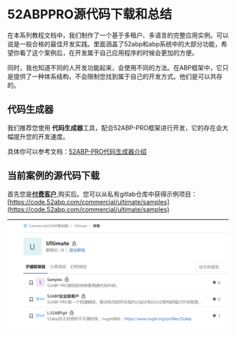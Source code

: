 # 52ABPPRO源代码下载和总结


在本系列教程文档中，我们制作了一个基于多租户、多语言的完整应用实例。可以说是一般合格的最佳开发实践。里面涵盖了52abp和abp系统中的大部分功能，希望你看了这个案例后，在开发属于自己应用程序的时候会更加的方便。


同时，我也知道不同的人开发功能起来，会使用不同的方法。在ABP框架中，它只是提供了一种体系结构，不会限制您找到属于自己的开发方式。他们是可以共存的。

## 代码生成器

我们推荐您使用 **代码生成器**工具，配合52ABP-PRO框架进行开发，它的存在会大幅提升您的开发速度。

具体你可以参考文档：[52ABP-PRO代码生成器介绍](/docs/52ABP-Power-Tools-Intro.md)

 

## 当前案例的源代码下载

首先您是[**付费客户**](https://www.52abp.com/Purchase),购买后。您可以从私有gitlab仓库中获得示例项目：[https://code.52abp.com/commercial/ultimate/samples](https://code.52abp.com/commercial/ultimate/samples)

![付费仓库](images/23.1.png)
